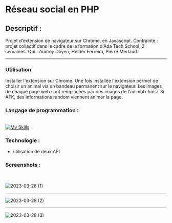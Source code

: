 # Réseau social en PHP

## Descriptif :

Projet d'extension de navigateur sur Chrome, en Javascript.
Contrainte : projet collectif dans le cadre de la formation d'Ada Tech School, 2 semaines.
Qui : Audrey Doyen, Helder Ferreira, Pierre Merlaud.

---

### Utilisation

Installer l'extension sur Chrome.
Une fois installée l'extension permet de choisir un animal via un bandeau permanent sur le navigateur.
Les images de chaque page web sont remplacées par des images de l'animal choisi.
Si AFK, des informations random viennent animer la page.

### Langage de programmation :

<br/> [![My Skills](https://skillicons.dev/icons?i=html,css,js,vscode,github,git)](https://skillicons.dev)

### Technologie :

- utilisation de deux API

### Screenshots :<br />
<br />

![2023-03-28 (1)](https://user-images.githubusercontent.com/114992735/228221932-de70049a-5201-4c85-8888-fa1f1300d588.png)

---

![2023-03-28 (2)](https://user-images.githubusercontent.com/114992735/228222327-579f2b3d-6525-44e2-8614-c11e175eacf7.png)

---

![2023-03-28 (3)](https://user-images.githubusercontent.com/114992735/228221978-abc10333-4191-4195-a90b-da497e1a5911.png)





